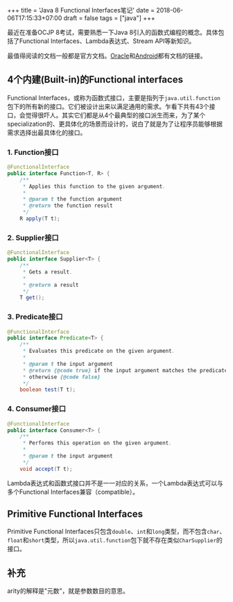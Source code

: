 +++
title = 'Java 8 Functional Interfaces笔记'
date = 2018-06-06T17:15:33+07:00
draft = false
tags = ["java"]
+++

最近在准备OCJP 8考试，需要熟悉一下Java 8引入的函数式编程的概念。具体包括了Functional Interfaces、Lambda表达式、Stream API等新知识。

<!-- more -->

最值得阅读的文档一般都是官方文档。[Oracle](https://docs.oracle.com/javase/8/docs/api/java/util/function/package-summary.html)和[Android](https://developer.android.com/reference/java/util/function/package-summary)都有文档的链接。

## 4个内建(Built-in)的Functional interfaces
Functional Interfaces，或称为函数式接口，主要是指列于`java.util.function`包下的所有新的接口。它们被设计出来以满足通用的需求。乍看下共有43个接口，会觉得很吓人。其实它们都是从4个最典型的接口派生而来，为了某个specialization的、更具体化的场景而设计的，说白了就是为了让程序员能够根据需求选择出最具体化的接口。        

### 1. Function接口    
```java
@FunctionalInterface
public interface Function<T, R> {
    /**
     * Applies this function to the given argument.
     *
     * @param t the function argument
     * @return the function result
     */
    R apply(T t);
```

### 2. Supplier接口    
```java
@FunctionalInterface
public interface Supplier<T> {
    /**
     * Gets a result.
     *
     * @return a result
     */
    T get();
```
### 3. Predicate接口    
```java
@FunctionalInterface
public interface Predicate<T> {
    /**
     * Evaluates this predicate on the given argument.
     *
     * @param t the input argument
     * @return {@code true} if the input argument matches the predicate,
     * otherwise {@code false}
     */
    boolean test(T t);
```

### 4. Consumer接口    
```java
@FunctionalInterface
public interface Consumer<T> {
    /**
     * Performs this operation on the given argument.
     *
     * @param t the input argument
     */
    void accept(T t);
```

Lambda表达式和函数式接口并不是一一对应的关系，一个Lambda表达式可以与多个Functional Interfaces兼容（compatible）。

## Primitive Functional Interfaces
Primitive Functional Interfaces只包含`double`、`int`和`long`类型，而不包含`char`、`float`和`short`类型，所以`java.util.function`包下就不存在类似`CharSupplier`的接口。


## 补充
arity的解释是"元数"，就是参数数目的意思。
